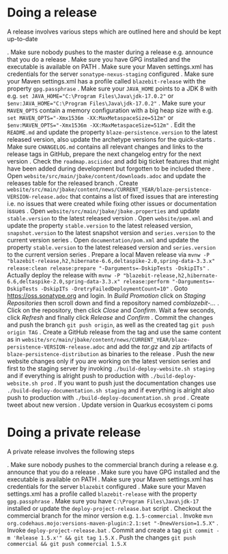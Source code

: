 Doing a release
==========

A release involves various steps which are outlined here and should be kept up-to-date

. Make sure nobody pushes to the master during a release e.g. announce that you do a release
. Make sure you have GPG installed and the executable is available on PATH
. Make sure your Maven settings.xml has credentials for the server `sonatype-nexus-staging` configured
. Make sure your Maven settings.xml has a profile called `blazebit-release` with the property `gpg.passphrase`
. Make sure your `JAVA_HOME` points to a JDK 8 with e.g. `set JAVA_HOME="C:\Program Files\Java\jdk-17.0.2"` or `$env:JAVA_HOME="C:\Program Files\Java\jdk-17.0.2"`
. Make sure your `MAVEN_OPTS` contain a memory configuration with a big heap size with e.g. `set MAVEN_OPTS="-Xmx1536m -XX:MaxMetaspaceSize=512m"` or `$env:MAVEN_OPTS="-Xmx1536m -XX:MaxMetaspaceSize=512m"`
. Edit the `README.md` and update the property `blaze-persistence.version` to the latest released version, also update the archetype versions for the quick-starts
. Make sure `CHANGELOG.md` contains all relevant changes and links to the release tags in GitHub, prepare the next changelog entry for the next version
. Check the `roadmap.asciidoc` and add big ticket features that might have been added during development but forgotten to be included there
. Open `website/src/main/jbake/content/downloads.adoc` and update the releases table for the released branch
. Create `website/src/main/jbake/content/news/CURRENT_YEAR/blaze-persistence-VERSION-release.adoc` that contains a list of fixed issues that are interesting i.e. no issues that were created while fixing other issues or documentation issues
. Open `website/src/main/jbake/jbake.properties` and update `stable.version` to the latest released version
. Open `website/pom.xml` and update the property `stable.version` to the latest released version, `snapshot.version` to the latest snapshot version and `series.version` to the current version series
. Open `documentation/pom.xml` and update the property `stable.version` to the latest released version and `series.version` to the current version series
. Prepare a local Maven release via `mvnw -P "blazebit-release,h2,hibernate-6.6,deltaspike-2.0,spring-data-3.3.x" release:clean release:prepare "-Darguments=-DskipTests -DskipITs"`
. Actually deploy the release with `mvnw -P "blazebit-release,h2,hibernate-6.6,deltaspike-2.0,spring-data-3.3.x" release:perform "-Darguments=-DskipTests -DskipITs -DretryFailedDeploymentCount=10"`
. Goto https://oss.sonatype.org and login. In *Build Promotion* click on *Staging Repositories* then scroll down and find a repository named *comblazebit-...*
. Click on the repository, then click *Close* and *Confirm*. Wait a few seconds, click *Refresh* and finally click *Release* and *Confirm*
. Commit the changes and push the branch `git push origin`, as well as the created tag `git push origin TAG`
. Create a GitHub release from the tag and use the same content as in `website/src/main/jbake/content/news/CURRENT_YEAR/blaze-persistence-VERSION-release.adoc` and add the _tar.gz_ and _zip_ artifacts of `blaze-persistence-distribution` as binaries to the release
. Push the new website changes only if you are working on the latest version series and first to the staging server by invoking `./build-deploy-website.sh staging` and if everything is alright push to production with `./build-deploy-website.sh prod`
. If you want to push just the documentation changes use `./build-deploy-documentation.sh staging` and if everything is alright also push to production with `./build-deploy-documentation.sh prod`
. Create tweet about new version
. Update version in Quarkus ecosystem ci poms

Doing a private release
=======================

A private release involves the following steps

. Make sure nobody pushes to the commercial branch during a release e.g. announce that you do a release
. Make sure you have GPG installed and the executable is available on PATH
. Make sure your Maven settings.xml has credentials for the server `blazebit` configured
. Make sure your Maven settings.xml has a profile called `blazebit-release` with the property `gpg.passphrase`
. Make sure you have `C:\Program Files\Java\jdk-17` installed or update the `deploy-project-release.bat` script
. Checkout the commercial branch for the minor version e.g. `1.5-commercial`
. Invoke `mvn org.codehaus.mojo:versions-maven-plugin:2.1:set "-DnewVersion=1.5.X"`
. Invoke `deploy-project-release.bat`
. Commit and create a tag `git commit -m 'Release 1.5.x'" && git tag 1.5.X`
. Push the changes `git push commercial && git push commercial 1.5.X`
